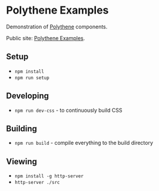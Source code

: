 # Polythene Examples

Demonstration of [Polythene](https://github.com/ArthurClemens/Polythene) components.

Public site: [Polythene Examples](http://arthurclemens.github.io/Polythene-Examples/index.html).


## Setup

* `npm install`
* `npm run setup`

## Developing

* `npm run dev-css` - to continuously build CSS

## Building

* `npm run build` - compile everything to the build directory

## Viewing

* `npm install -g http-server`
* `http-server ./src`

